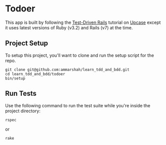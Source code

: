 # Todoer

This app is built by following the [Test-Driven Rails](https://thoughtbot.com/upcase/test-driven-rails) tutorial on [Upcase](https://thoughtbot.com/upcase) except it uses latest versions of Ruby (v3.2) and Rails (v7) at the time.

## Project Setup

To setup this project, you'll want to clone and run the setup script for the repo.

    git clone git@github.com:ammarshah/learn_tdd_and_bdd.git
    cd learn_tdd_and_bdd/todoer
    bin/setup

## Run Tests

Use the following command to run the test suite while you're inside the project directory:

    rspec

or

    rake